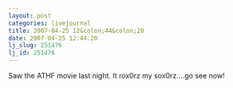 ```yaml
---
layout: post
categories: livejournal
title: 2007-04-25 12&colon;44&colon;20
date: 2007-04-25 12:44:20
lj_slug: 251476
lj_id: 251476
---
```

Saw the ATHF movie last night. It rox0rz my sox0rz....go see now!
